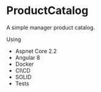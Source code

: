 # ProductCatalog
A simple manager product catalog. 


Using

* Aspnet Core 2.2
* Angular 8
* Docker
* CI\CD
* SOLID
* Tests
